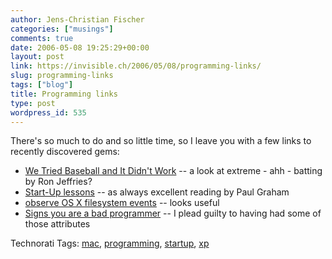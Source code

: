 ```yaml
---
author: Jens-Christian Fischer
categories: ["musings"]
comments: true
date: 2006-05-08 19:25:29+00:00
layout: post
link: https://invisible.ch/2006/05/08/programming-links/
slug: programming-links
tags: ["blog"]
title: Programming links
type: post
wordpress_id: 535
---
```


There's so much to do and so little time, so I leave you with a few links to recently discovered gems:

 * [We Tried Baseball and It Didn't Work][1] -- a look at extreme - ahh - batting by Ron Jeffries?
 * [Start-Up lessons][2] -- as always excellent reading by Paul Graham
 * [observe OS X filesystem events][3] -- looks useful
 * [Signs you are a bad programmer][4] -- I plead guilty to having had some of those attributes

[1]: https://www.xprogramming.com/xpmag/jatBaseball.htm
[2]: https://www.paulgraham.com/startuplessons.html
[3]: https://aplawrence.com/MacOSX/fseventer.html
[4]: https://damienkatz.net/2006/05/signs_youre_a_c.html


Technorati Tags: [mac](https://www.technorati.com/tag/mac), [programming](https://www.technorati.com/tag/programming), [startup](https://www.technorati.com/tag/startup), [xp](https://www.technorati.com/tag/xp)
